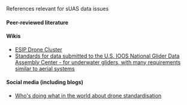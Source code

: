 References relevant for sUAS data issues

#### Peer-reviewed literature

#### Wikis
* [ESIP Drone Cluster](https://osf.io/ub84e/wiki/home/)
* [Standards for data submitted to the U.S. IOOS National Glider Data Assembly Center - for underwater gliders, with many requirements similar to aerial systems](https://github.com/ioos/ioosngdac/wiki)

#### Social media (including blogs)
* [Who's doing what in the world about drone standardisation](https://www.rd-alliance.org/blogs/drones-emerging-scientific-tools-trade.html)